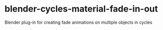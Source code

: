 # blender-cycles-material-fade-in-out
Blender plug-in for creating fade animations on multiple objects in cycles
